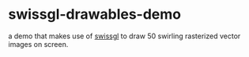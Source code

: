 # swissgl-drawables-demo
a demo that makes use of [swissgl](https://github.com/google/swissgl) to draw 50 swirling rasterized vector images on screen.